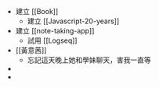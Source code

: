 - 建立 [[Book]]
	- 建立 [[Javascript-20-years]]
- 建立 [[note-taking-app]]
	- 試用 [[Logseq]]
- [[黃意茜]]
	- 忘記這天晚上她和學妹聊天，害我一直等
-
-